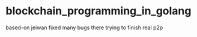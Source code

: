 # blockchain_programming_in_golang

based-on jeiwan
fixed many bugs there
trying to finish real p2p
